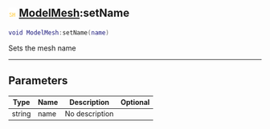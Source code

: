 ## ![shared](.gitbook/assets/shared.png) [ModelMesh](./readme/ModelMesh/README.md):setName

```lua
void ModelMesh:setName(name)
```

Sets the mesh name

------
## Parameters

| Type   | Name | Description | Optional |
| ------ | ---- | ----------- | -------: |
| string | name | No description |  |


